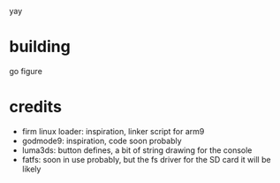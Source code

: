 yay

# building
go figure

# credits

- firm linux loader: inspiration, linker script for arm9
- godmode9: inspiration, code soon probably
- luma3ds: button defines, a bit of string drawing for the console
- fatfs: soon in use probably, but the fs driver for the SD card it will be likely